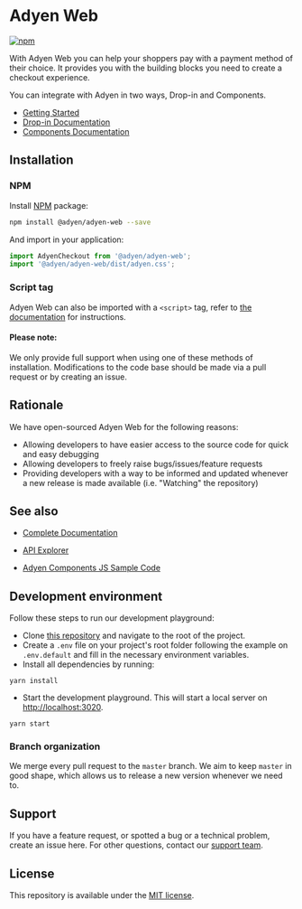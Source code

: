 # Adyen Web

[![npm](https://img.shields.io/npm/v/@adyen/adyen-web.svg)](http://npm.im/@adyen/adyen-web)


With Adyen Web you can help your shoppers pay with a payment method of their choice. It provides you with the building blocks you need to create a checkout experience.

You can integrate with Adyen in two ways, Drop-in and Components.

* [Getting Started](https://docs.adyen.com/checkout/)
* [Drop-in Documentation](https://docs.adyen.com/checkout/drop-in-web/)
* [Components Documentation](https://docs.adyen.com/checkout/components-web/)

## Installation

### NPM

Install [NPM](https://www.npmjs.com/package/@adyen/adyen-web) package:

```sh
npm install @adyen/adyen-web --save
```

And import in your application:

```js
import AdyenCheckout from '@adyen/adyen-web';
import '@adyen/adyen-web/dist/adyen.css';
```

### Script tag

Adyen Web can also be imported with a `<script>` tag, refer to [the documentation](https://docs.adyen.com/checkout/components-web#step-2-add-components) for instructions.

#### Please note: 
We only provide full support when using one of these methods of installation.
Modifications to the code base should be made via a pull request or by creating an issue.

## Rationale

We have open-sourced Adyen Web for the following reasons:
- Allowing developers to have easier access to the source code for quick and easy debugging
- Allowing developers to freely raise bugs/issues/feature requests
- Providing developers with a way to be informed and updated whenever a new release is made available (i.e. "Watching" the repository)

## See also

-   [Complete Documentation](https://docs.adyen.com/checkout/)

-   [API Explorer](https://docs.adyen.com/api-explorer/)

-   [Adyen Components JS Sample Code](https://github.com/Adyen/adyen-components-js-sample-code)


## Development environment

Follow these steps to run our development playground:

* Clone [this repository](https://github.com/Adyen/adyen-web) and navigate to the root of the project.
* Create a `.env` file on your project's root folder following the example on `.env.default` and fill in the necessary environment variables.
* Install all dependencies by running:
```
yarn install
```

* Start the development playground. This will start a local server on [http://localhost:3020](http://localhost:3020).
```
yarn start
```

### Branch organization

We merge every pull request to the `master` branch. We aim to keep `master` in good shape, which allows us to release a new version whenever we need to.

## Support

If you have a feature request, or spotted a bug or a technical problem, create an issue here. For other questions, contact our [support team](https://support.adyen.com/hc/en-us/requests/new?ticket_form_id=360000705420).

## License


[apiexplorer.paymentmethods]: https://docs.adyen.com/api-explorer/#/PaymentSetupAndVerificationService/v49/paymentMethods
[apiexplorer.payments]: https://docs.adyen.com/api-explorer/#/PaymentSetupAndVerificationService/v49/payments
[apiexplorer.paymentsdetails]: https://docs.adyen.com/api-explorer/#/PaymentSetupAndVerificationService/v49/paymentsDetails
This repository is available under the [MIT license](LICENSE).
